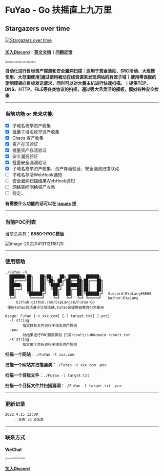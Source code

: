 # FuYao - Go 扶摇直上九万里

## Stargazers over time

[![Stargazers over time](https://starchart.cc/ExpLangcn/FuYao-Go.svg)](https://starchart.cc/ExpLangcn/FuYao-Go)

####  [加入Discord](https://discord.gg/GCZzJmzW3G)｜[英文文档](README.md)｜[问题反馈](https://github.com/ExpLangcn/FuYao-Go/issues)

<img src="https://tva1.sinaimg.cn/large/e6c9d24egy1h17yaqtwb7j20uq0lwdim.jpg" alt="image-20220413114822870" style="zoom: 50%;" />

**自动化进行目标资产探测和安全漏洞扫描｜适用于赏金活动、SRC活动、大规模使用、大范围使用|通过使用被动在线资源来发现网站的有效子域｜使用零误报的定制模板向目标发送请求，同时可以对大量主机进行快速扫描。｜提供TCP、DNS、HTTP、FILE等各类协议的扫描，通过强大且灵活的模板，模拟各种安全检查**

----

### 当前功能 or 未来功能

- [x] 子域名枚举资产收集
- [x] 批量子域名枚举资产收集
- [x] Chaos 资产收集
- [x] 资产存活验证
- [x] 批量资产存活验证
- [x] 安全漏洞验证
- [x] 批量安全漏洞验证
- [x] 子域名枚举资产收集、资产存活验证、安全漏洞扫描联动
- [ ] 子域名存活WebHook通知
- [ ] 安全漏洞扫描结果WebHook通知
- [ ] 网络空间测绘资产收集
- [ ] 待定...

**有需要什么功能的话可以在 [issues](https://github.com/ExpLangcn/FuYao-Go/issues) 提**

----

### 当前POC列表

当前总共有：**8980个POC模版**

![image-20220413112118120](https://tva1.sinaimg.cn/large/e6c9d24egy1h17yarsz5hj20em08yt90.jpg)

----

### 使用帮助

```
./FuYao -h                                                                                                                                                                                                      
  ███████╗██╗   ██╗██╗   ██╗ █████╗  ██████╗
  ██╔════╝██║   ██║╚██╗ ██╔╝██╔══██╗██╔═══██╗
  █████╗  ██║   ██║ ╚████╔╝ ███████║██║   ██║
  ██╔══╝  ██║   ██║  ╚██╔╝  ██╔══██║██║   ██║
  ██║     ╚██████╔╝   ██║   ██║  ██║╚██████╔╝  Discord:ExpLang#6666
  ╚═╝      ╚═════╝    ╚═╝   ╚═╝  ╚═╝ ╚═════╝   Author:ExpLang
     Github:github.com/ExpLangcn/FuYao-Go
 使用FuYao前请遵守当地法律,FuYao仅提供给教育行为使用

Usage: FuYao [-t xxx.com] [-l target.txt] [-poc]
  -l string
        指定目标文件进行子域名资产探测
  -poc
        对结果进行POC漏洞探测 扫描result/subdomain_result.txt
  -t string
        指定单个目标进行子域名资产探测
```

**扫描一个网站**：`./FuYao -t xxx.com`

**扫描一个网站并扫描漏洞**：`./FuYao -t xxx.com -poc`

**扫描一个目标文件**：`./FuYao -l target.txt `

**扫描一个目标文件并扫描漏洞**：`./FuYao -l target.txt -poc`

----

### 更新记录

```
2022.4.15 12:00
	- 发布 v1.0版本
```

----

### 联系方式

#### WeChat

<img src="https://tva1.sinaimg.cn/large/e6c9d24egy1h17yaq5zf6j20u012aq5x.jpg" alt="image-20220413113316684" style="zoom: 33%;" />

#### **[加入Discord](https://discord.gg/GCZzJmzW3G)**
